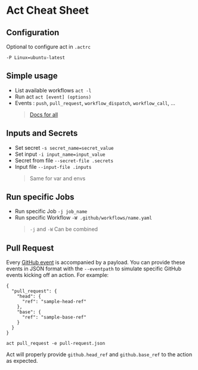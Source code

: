 # Act Cheat Sheet

## Configuration

Optional to configure act in `.actrc`

```
-P Linux=ubuntu-latest
```

## Simple usage

- List available workflows `act -l`
- Run act `act [event] (options)`
- Events : `push`, `pull_request`, `workflow_dispatch`, `workflow_call`, ...
  > [Docs for all](https://docs.github.com/en/actions/using-workflows/events-that-trigger-workflows)

## Inputs and Secrets

- Set secret `-s secret_name=secret_value`
- Set input `-i input_name=input_value`
- Secret from file `--secret-file .secrets`
- Input file `--input-file .inputs`
  > Same for var and envs

## Run specific Jobs

- Run specific Job `-j job_name`
- Run specific Workflow `-W .github/workflows/name.yaml`
  > `-j` and `-W` Can be combined

## Pull Request

Every [GitHub event](https://developer.github.com/v3/activity/events/types) is accompanied by a payload. You can provide these events in JSON format with the `--eventpath` to simulate specific GitHub events kicking off an action. For example:

```
{
  "pull_request": {
    "head": {
      "ref": "sample-head-ref"
    },
    "base": {
      "ref": "sample-base-ref"
    }
  }
}
```

```
act pull_request -e pull-request.json
```

Act will properly provide `github.head_ref` and `github.base_ref` to the action as expected.
